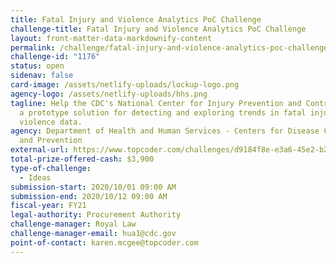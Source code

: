 ```yaml
---
title: Fatal Injury and Violence Analytics PoC Challenge
challenge-title: Fatal Injury and Violence Analytics PoC Challenge
layout: front-matter-data-markdownify-content
permalink: /challenge/fatal-injury-and-violence-analytics-poc-challenge/
challenge-id: "1176"
status: open
sidenav: false
card-image: /assets/netlify-uploads/lockup-logo.png
agency-logo: /assets/netlify-uploads/hhs.png
tagline: Help the CDC's National Center for Injury Prevention and Control create
  a prototype solution for detecting and exploring trends in fatal injury and
  violence data.
agency: Department of Health and Human Services - Centers for Disease Control
  and Prevention
external-url: https://www.topcoder.com/challenges/d9184f8e-e3a6-45e2-b2bd-9c6029bebf73
total-prize-offered-cash: $3,900
type-of-challenge:
  - Ideas
submission-start: 2020/10/01 09:00 AM
submission-end: 2020/10/12 09:00 AM
fiscal-year: FY21
legal-authority: Procurement Authority
challenge-manager: Royal Law
challenge-manager-email: hua1@cdc.gov
point-of-contact: karen.mcgee@topcoder.com
---
```

